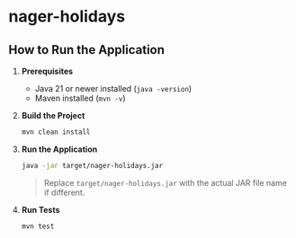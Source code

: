 # nager-holidays

## How to Run the Application

1. **Prerequisites**
   - Java 21 or newer installed (`java -version`)
   - Maven installed (`mvn -v`)

2. **Build the Project**
   ```sh
   mvn clean install
   ```

3. **Run the Application**
   ```sh
   java -jar target/nager-holidays.jar
   ```
   > Replace `target/nager-holidays.jar` with the actual JAR file name if different.

4. **Run Tests**
   ```sh
   mvn test
   ```
